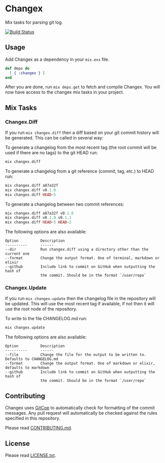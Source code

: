 # Changex

Mix tasks for parsing git log.

[![Build Status](https://travis-ci.org/Gazler/changex.svg?branch=fix%2Ftravis-ci)](https://travis-ci.org/Gazler/changex)

## Usage

Add Changex as a dependency in your `mix.exs` file.

```elixir
def deps do
  [ { :changex } ]
end
```

After you are done, run `mix deps.get` to fetch and compile Changex. You will now have access to the changex mix tasks in your project.

## Mix Tasks

### Changex.Diff

If you run `mix changex.diff` then a diff based on your git commit history will be generated. This can be called in several way:


To generate a changelog from the most recent tag (the root commit will be used if there are no tags) to the git HEAD run:

```elixir
mix changex.diff
```

To generate a changelog from a git reference (commit, tag, etc.) to HEAD run:

```elixir
mix changex.diff a87a32f
mix changex.diff v0.1.0
mix changex.diff HEAD~5
```

To generate a changelog between two commit references:

```elixir
mix changex.diff a87a32f v0.1.0
mix changex.diff v0.1.0 v0.1.1
mix changex.diff HEAD~5 HEAD~2
```

The following options are also available:

    Option          Description
    ----------      ------
    --dir           Run changex.diff using a directory other than the current one
    --format        Change the output format. One of terminal, markdown or elixir
    --github        Include link to commit on GitHub when outputting the hash of
                    the commit. Should be in the format `/user/repo`

### Changex.Update

If you run `mix changex.update` then the changelog file in the repository will be updated. This will use the most recent tag if available, if not then it will use the root node of the repository.


To write to the file CHANGELOG.md run:

```elixir
mix changex.update
```

The following options are also available:

    Option          Description
    ----------      ------
    --file          Change the file for the output to be written to. Defaults to CHANGELOG.md
    --format        Change the output format. One of markdown or elixir, defaults to markdown
    --github        Include link to commit on GitHub when outputting the hash of
                    the commit. Should be in the format `/user/repo`

## Contributing

Changex uses [GitCop](http://gitcop.com) to automatically check for formatting of the commit messages. Any pull request will automatically be checked against the rules specified in this repository.

Please read [CONTRIBUTING.md](https://github.com/Gazler/changex/blob/master/CONTRIBUTING.md).

## License

Please read [LICENSE.txt](https://github.com/Gazler/changex/blob/master/LICENSE.txt).

